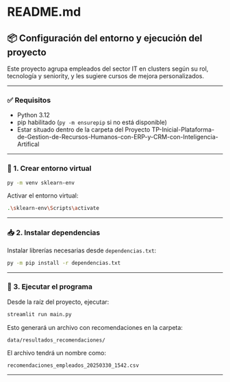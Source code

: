 # README.md

## 📦 Configuración del entorno y ejecución del proyecto

Este proyecto agrupa empleados del sector IT en clusters según su rol, tecnología y seniority, y les sugiere cursos de mejora personalizados.

---
### ✅ Requisitos
- Python 3.12
- pip habilitado (`py -m ensurepip` si no está disponible)
- Estar situado dentro de la carpeta del Proyecto TP-Inicial-Plataforma-de-Gestion-de-Recursos-Humanos-con-ERP-y-CRM-con-Inteligencia-Artifical

---
### 🔧 1. Crear entorno virtual 

```bash
py -m venv sklearn-env
```

Activar el entorno virtual:

```bash
.\sklearn-env\Scripts\activate
```

---

### 📥 2. Instalar dependencias

Instalar librerías necesarias desde `dependencias.txt`:

```bash
py -m pip install -r dependencias.txt
```

---

### 🚀 3. Ejecutar el programa

Desde la raíz del proyecto, ejecutar:

```bash
streamlit run main.py
```

Esto generará un archivo con recomendaciones en la carpeta:

```
data/resultados_recomendaciones/
```

El archivo tendrá un nombre como:
```
recomendaciones_empleados_20250330_1542.csv
```

---

